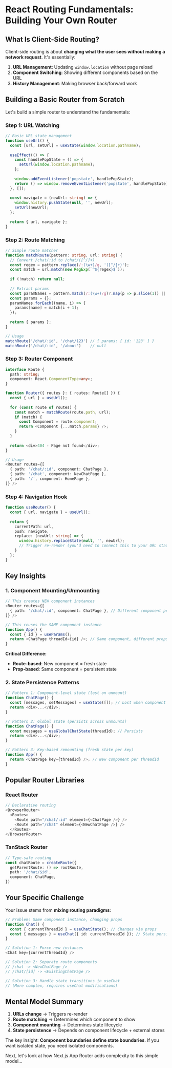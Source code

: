 # React Routing Fundamentals: Building Your Own Router

## What Is Client-Side Routing?

Client-side routing is about **changing what the user sees without making a network request**. It's essentially:

1. **URL Management**: Updating `window.location` without page reload
2. **Component Switching**: Showing different components based on the URL
3. **History Management**: Making browser back/forward work

## Building a Basic Router from Scratch

Let's build a simple router to understand the fundamentals:

### Step 1: URL Watching

```typescript
// Basic URL state management
function useUrl() {
  const [url, setUrl] = useState(window.location.pathname);
  
  useEffect(() => {
    const handlePopState = () => {
      setUrl(window.location.pathname);
    };
    
    window.addEventListener('popstate', handlePopState);
    return () => window.removeEventListener('popstate', handlePopState);
  }, []);
  
  const navigate = (newUrl: string) => {
    window.history.pushState(null, '', newUrl);
    setUrl(newUrl);
  };
  
  return { url, navigate };
}
```

### Step 2: Route Matching

```typescript
// Simple route matcher
function matchRoute(pattern: string, url: string) {
  // Convert /chat/:id to /chat/([^/]+)
  const regex = pattern.replace(/:(\w+)/g, '([^/]+)');
  const match = url.match(new RegExp(`^${regex}$`));
  
  if (!match) return null;
  
  // Extract params
  const paramNames = pattern.match(/:(\w+)/g)?.map(p => p.slice(1)) || [];
  const params = {};
  paramNames.forEach((name, i) => {
    params[name] = match[i + 1];
  });
  
  return { params };
}

// Usage
matchRoute('/chat/:id', '/chat/123') // { params: { id: '123' } }
matchRoute('/chat/:id', '/about')    // null
```

### Step 3: Router Component

```typescript
interface Route {
  path: string;
  component: React.ComponentType<any>;
}

function Router({ routes }: { routes: Route[] }) {
  const { url } = useUrl();
  
  for (const route of routes) {
    const match = matchRoute(route.path, url);
    if (match) {
      const Component = route.component;
      return <Component {...match.params} />;
    }
  }
  
  return <div>404 - Page not found</div>;
}

// Usage
<Router routes={[
  { path: '/chat/:id', component: ChatPage },
  { path: '/chat', component: NewChatPage },
  { path: '/', component: HomePage },
]} />
```

### Step 4: Navigation Hook

```typescript
function useRouter() {
  const { url, navigate } = useUrl();
  
  return {
    currentPath: url,
    push: navigate,
    replace: (newUrl: string) => {
      window.history.replaceState(null, '', newUrl);
      // Trigger re-render (you'd need to connect this to your URL state)
    }
  };
}
```

## Key Insights

### 1. Component Mounting/Unmounting

```typescript
// This creates NEW component instances
<Router routes={[
  { path: '/chat/:id', component: ChatPage }, // Different component per route
]} />

// This reuses the SAME component instance  
function App() {
  const { id } = useParams();
  return <ChatPage threadId={id} />; // Same component, different props
}
```

**Critical Difference:**
- **Route-based**: New component = fresh state
- **Prop-based**: Same component = persistent state

### 2. State Persistence Patterns

```typescript
// Pattern 1: Component-level state (lost on unmount)
function ChatPage() {
  const [messages, setMessages] = useState([]); // Lost when component unmounts
  return <div>...</div>;
}

// Pattern 2: Global state (persists across unmounts)
function ChatPage() {
  const messages = useGlobalChatState(threadId); // Persists
  return <div>...</div>;
}

// Pattern 3: Key-based remounting (fresh state per key)
function App() {
  return <ChatPage key={threadId} />; // New component per threadId
}
```

## Popular Router Libraries

### React Router
```typescript
// Declarative routing
<BrowserRouter>
  <Routes>
    <Route path="/chat/:id" element={<ChatPage />} />
    <Route path="/chat" element={<NewChatPage />} />
  </Routes>
</BrowserRouter>
```

### TanStack Router
```typescript
// Type-safe routing
const chatRoute = createRoute({
  getParentRoute: () => rootRoute,
  path: '/chat/$id',
  component: ChatPage,
})
```

## Your Specific Challenge

Your issue stems from **mixing routing paradigms**:

```typescript
// Problem: Same component instance, changing props
function Chat() {
  const { currentThreadId } = useChatState(); // Changes via props
  const { messages } = useChat({ id: currentThreadId }); // State persists!
}

// Solution 1: Force new instances
<Chat key={currentThreadId} />

// Solution 2: Separate route components
// /chat -> <NewChatPage />
// /chat/[id] -> <ExistingChatPage />

// Solution 3: Handle state transitions in useChat
// (More complex, requires useChat modifications)
```

## Mental Model Summary

1. **URLs change** → Triggers re-render
2. **Route matching** → Determines which component to show
3. **Component mounting** → Determines state lifecycle
4. **State persistence** → Depends on component lifecycle + external stores

The key insight: **Component boundaries define state boundaries**. If you want isolated state, you need isolated components.

Next, let's look at how Next.js App Router adds complexity to this simple model... 